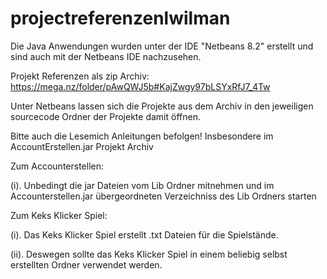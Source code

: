 # projectreferenzenlwilman

 Die Java Anwendungen wurden unter der IDE "Netbeans 8.2" erstellt und sind auch mit der Netbeans IDE nachzusehen.
 
 Projekt Referenzen als zip Archiv: https://mega.nz/folder/pAwQWJ5b#KajZwgy97bLSYxRfJ7_4Tw
 
 Unter Netbeans lassen sich die Projekte aus dem Archiv in den jeweiligen sourcecode Ordner der Projekte damit öffnen. 
 
 Bitte auch die Lesemich Anleitungen befolgen! Insbesondere im AccountErstellen.jar Projekt Archiv

Zum Accounterstellen: 

(i). Unbedingt die jar Dateien vom Lib Ordner mitnehmen und im Accounterstellen.jar übergeordneten Verzeichniss des Lib Ordners starten

Zum Keks Klicker Spiel:

(i). Das Keks Klicker Spiel erstellt .txt Dateien für die Spielstände. 

(ii). Deswegen sollte das Keks Klicker Spiel in einem beliebig selbst erstellten Ordner verwendet werden.

